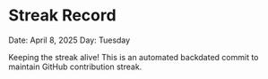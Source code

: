 # Streak Record

Date: April 8, 2025
Day: Tuesday

Keeping the streak alive! This is an automated backdated commit to maintain GitHub contribution streak.